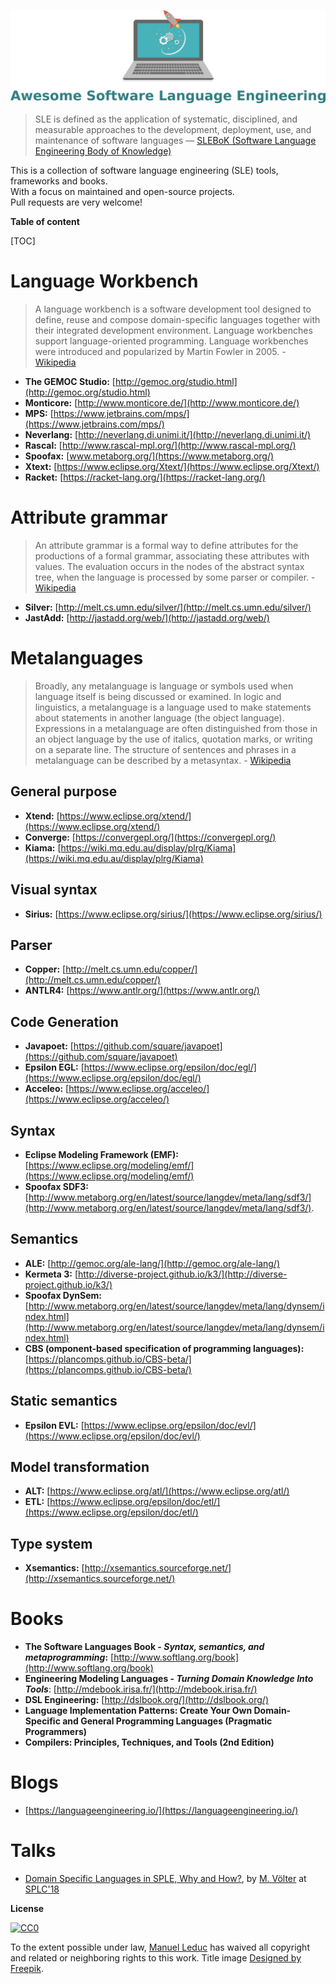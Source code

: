 <!-- Matomo -->
<script type="text/javascript">
  var _paq = _paq || [];
  /* tracker methods like "setCustomDimension" should be called before "trackPageView" */
  _paq.push(['trackPageView']);
  _paq.push(['enableLinkTracking']);
  (function() {
    var u="//matomo.mleduc.xyz/matomo/";
    _paq.push(['setTrackerUrl', u+'piwik.php']);
    _paq.push(['setSiteId', '2']);
    var d=document, g=d.createElement('script'), s=d.getElementsByTagName('script')[0];
    g.type='text/javascript'; g.async=true; g.defer=true; g.src=u+'piwik.js'; s.parentNode.insertBefore(g,s);
  })();
</script>
<!-- End Matomo Code -->

 ![Logo](awesome.png)

> SLE is defined as the application of systematic, disciplined, and measurable approaches to the development, deployment, use, and maintenance of software languages — [SLEBoK (Software Language Engineering Body of Knowledge)](https://slebok.github.io/)

This is a collection of software language engineering (SLE) tools, frameworks and books.  
With a focus on maintained and open-source projects.  
Pull requests are very welcome!

**Table of content**

[TOC]

# Language Workbench

> A language workbench is a software development tool designed to define, reuse and compose domain-specific languages together with their integrated development environment. Language workbenches support language-oriented programming. Language workbenches were introduced and popularized by Martin Fowler in 2005. - [Wikipedia](https://en.wikipedia.org/wiki/Language_workbench)

- **The GEMOC Studio:** [http://gemoc.org/studio.html](http://gemoc.org/studio.html)
- **Monticore:** [http://www.monticore.de/](http://www.monticore.de/)
- **MPS:** [https://www.jetbrains.com/mps/](https://www.jetbrains.com/mps/)
- **Neverlang:** [http://neverlang.di.unimi.it/](http://neverlang.di.unimi.it/)
- **Rascal:** [http://www.rascal-mpl.org/](http://www.rascal-mpl.org/)
- **Spoofax:** [www.metaborg.org/](https://www.metaborg.org/)
- **Xtext:** [https://www.eclipse.org/Xtext/](https://www.eclipse.org/Xtext/)
- **Racket:** [https://racket-lang.org/](https://racket-lang.org/)


# Attribute grammar

> An attribute grammar is a formal way to define attributes for the productions of a formal grammar, associating these attributes with values. The evaluation occurs in the nodes of the abstract syntax tree, when the language is processed by some parser or compiler.  - [Wikipedia](https://en.wikipedia.org/wiki/Attribute_grammar)

- **Silver:** [http://melt.cs.umn.edu/silver/](http://melt.cs.umn.edu/silver/)
- **JastAdd:** [http://jastadd.org/web/](http://jastadd.org/web/)

# Metalanguages

> Broadly, any metalanguage is language or symbols used when language itself is being discussed or examined. In logic and linguistics, a metalanguage is a language used to make statements about statements in another language (the object language). Expressions in a metalanguage are often distinguished from those in an object language by the use of italics, quotation marks, or writing on a separate line. The structure of sentences and phrases in a metalanguage can be described by a metasyntax. - [Wikipedia](https://en.wikipedia.org/wiki/Metalanguage)

## General purpose
- **Xtend:** [https://www.eclipse.org/xtend/](https://www.eclipse.org/xtend/)
- **Converge:** [https://convergepl.org/](https://convergepl.org/)
- **Kiama:** [https://wiki.mq.edu.au/display/plrg/Kiama](https://wiki.mq.edu.au/display/plrg/Kiama)

## Visual syntax

- **Sirius:** [https://www.eclipse.org/sirius/](https://www.eclipse.org/sirius/)

## Parser

- **Copper:** [http://melt.cs.umn.edu/copper/](http://melt.cs.umn.edu/copper/)
- **ANTLR4:** [https://www.antlr.org/](https://www.antlr.org/)

## Code Generation

- **Javapoet:** [https://github.com/square/javapoet](https://github.com/square/javapoet)
- **Epsilon EGL:** [https://www.eclipse.org/epsilon/doc/egl/](https://www.eclipse.org/epsilon/doc/egl/)
- **Acceleo:** [https://www.eclipse.org/acceleo/](https://www.eclipse.org/acceleo/)
 
## Syntax

- **Eclipse Modeling Framework (EMF):** [https://www.eclipse.org/modeling/emf/](https://www.eclipse.org/modeling/emf/)
- **Spoofax SDF3:** [http://www.metaborg.org/en/latest/source/langdev/meta/lang/sdf3/](http://www.metaborg.org/en/latest/source/langdev/meta/lang/sdf3/).

## Semantics

- **ALE:** [http://gemoc.org/ale-lang/](http://gemoc.org/ale-lang/)
- **Kermeta 3:** [http://diverse-project.github.io/k3/](http://diverse-project.github.io/k3/)
- **Spoofax DynSem:** [http://www.metaborg.org/en/latest/source/langdev/meta/lang/dynsem/index.html](http://www.metaborg.org/en/latest/source/langdev/meta/lang/dynsem/index.html) 
- **CBS (omponent-based specification of programming languages):** [https://plancomps.github.io/CBS-beta/](https://plancomps.github.io/CBS-beta/)


## Static semantics

- **Epsilon EVL:** [https://www.eclipse.org/epsilon/doc/evl/](https://www.eclipse.org/epsilon/doc/evl/)

## Model transformation

- **ALT:** [https://www.eclipse.org/atl/](https://www.eclipse.org/atl/)
- **ETL:** [https://www.eclipse.org/epsilon/doc/etl/](https://www.eclipse.org/epsilon/doc/etl/)

## Type system

- **Xsemantics:** [http://xsemantics.sourceforge.net/](http://xsemantics.sourceforge.net/)


# Books

- **The Software Languages Book - _Syntax, semantics, and metaprogramming_:**  [http://www.softlang.org/book](http://www.softlang.org/book)
- **Engineering Modeling Languages - _Turning Domain Knowledge Into Tools_**: [http://mdebook.irisa.fr/](http://mdebook.irisa.fr/)
- **DSL Engineering:** [http://dslbook.org/](http://dslbook.org/)
- **Language Implementation Patterns: Create Your Own Domain-Specific and General Programming Languages (Pragmatic Programmers)**
- **Compilers: Principles, Techniques, and Tools (2nd Edition)**

# Blogs

- [https://languageengineering.io/](https://languageengineering.io/)

# Talks

- [Domain Specific Languages in SPLE, Why and How?](http://www.voelter.de/data/presentations/splc2018-keynote.pdf), by [M. Völter](http://www.voelter.de/) at [SPLC'18](http://splc2018.net/)

**License**

[![CC0](https://i.creativecommons.org/p/zero/1.0/88x31.png)](https://creativecommons.org/publicdomain/zero/1.0/)

To the extent possible under law, [Manuel Leduc](///mleduc.xyz) has waived all copyright and related or neighboring rights to this work.
Title image [Designed by Freepik](http://www.freepik.com).
